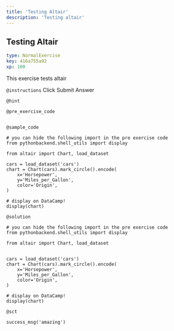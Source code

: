 ```yaml
---
title: 'Testing Altair'
description: 'Testing altair'
---
```


## Testing Altair

```yaml
type: NormalExercise
key: 416a755a92
xp: 100
```

This exercise tests altair

`@instructions`
Click Submit Answer

`@hint`


`@pre_exercise_code`
```{python}

```

`@sample_code`
```{python}
# you can hide the following import in the pre exercise code
from pythonbackend.shell_utils import display

from altair import Chart, load_dataset

cars = load_dataset('cars')
chart = Chart(cars).mark_circle().encode(
    x='Horsepower',
    y='Miles_per_Gallon',
    color='Origin',
)

# display on DataCamp!
display(chart)
```

`@solution`
```{python}
# you can hide the following import in the pre exercise code
from pythonbackend.shell_utils import display

from altair import Chart, load_dataset


cars = load_dataset('cars')
chart = Chart(cars).mark_circle().encode(
    x='Horsepower',
    y='Miles_per_Gallon',
    color='Origin',
)

# display on DataCamp!
display(chart)
```

`@sct`
```{python}
success_msg('amazing')
```

